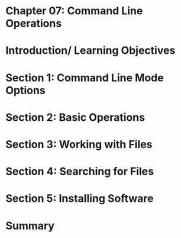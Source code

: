 Chapter 07: Command Line Operations
===================================

# Introduction/ Learning Objectives



# Section 1: Command Line Mode Options



# Section 2: Basic Operations



# Section 3: Working with Files



# Section 4: Searching for Files



# Section 5: Installing Software



# Summary


